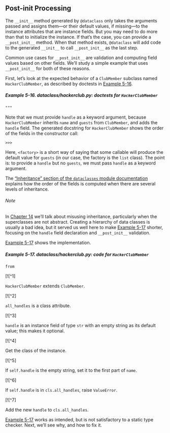 ## Post-init Processing

The `__init__` method generated by `@dataclass` only takes the arguments passed and assigns them—or their default values, if missing—to the instance attributes that are instance fields. But you may need to do more than that to initialize the instance. If that’s the case, you can provide a `__post_init__` method. When that method exists, `@dataclass` will add code to the generated `__init__` to call `__post_init__` as the last step.

Common use cases for `__post_init__` are validation and computing field values based on other fields. We’ll study a simple example that uses `__post_init__` for both of these reasons.

First, let’s look at the expected behavior of a `ClubMember` subclass named `HackerClubMember`, as described by doctests in [Example 5-16](#hackerclub_doctests_ex).

##### Example 5-16. _dataclass/hackerclub.py_: doctests for `HackerClubMember`

```
"""
```

Note that we must provide `handle` as a keyword argument, because `HackerClubMember` inherits `name` and `guests` from `ClubMember`, and adds the `handle` field. The generated docstring for `HackerClubMember` shows the order of the fields in the constructor call:

```
>>> 
```

Here, `<factory>` is a short way of saying that some callable will produce the default value for `guests` (in our case, the factory is the `list` class). The point is: to provide a `handle` but no `guests`, we must pass `handle` as a keyword argument.

The [“Inheritance” section of the `dataclasses` module documentation](https://fpy.li/5-10) explains how the order of the fields is computed when there are several levels of inheritance.

###### Note

In [Chapter 14](ch14.html#inheritance) we’ll talk about misusing inheritance, particularly when the superclasses are not abstract. Creating a hierarchy of data classes is usually a bad idea, but it served us well here to make [Example 5-17](#hackerclub_ex) shorter, focusing on the `handle` field declaration and `__post_init__` validation.

[Example 5-17](#hackerclub_ex) shows the implementation.

##### Example 5-17. _dataclass/hackerclub.py_: code for `HackerClubMember`

```
from
```

[![^1]

`HackerClubMember` extends `ClubMember`.

[![^2]

`all_handles` is a class attribute.

[![^3]

`handle` is an instance field of type `str` with an empty string as its default value; this makes it optional.

[![^4]

Get the class of the instance.

[![^5]

If `self.handle` is the empty string, set it to the first part of `name`.

[![^6]

If `self.handle` is in `cls.all_handles`, raise `ValueError`.

[![^7]

Add the new `handle` to `cls.all_handles`.

[Example 5-17](#hackerclub_ex) works as intended, but is not satisfactory to a static type checker. Next, we’ll see why, and how to fix it.